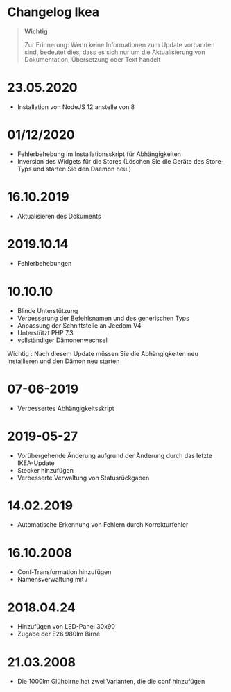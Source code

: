 # Changelog Ikea

>**Wichtig**
>
>Zur Erinnerung: Wenn keine Informationen zum Update vorhanden sind, bedeutet dies, dass es sich nur um die Aktualisierung von Dokumentation, Übersetzung oder Text handelt

# 23.05.2020

- Installation von NodeJS 12 anstelle von 8

# 01/12/2020

- Fehlerbehebung im Installationsskript für Abhängigkeiten
- Inversion des Widgets für die Stores (Löschen Sie die Geräte des Store-Typs und starten Sie den Daemon neu.)

# 16.10.2019

- Aktualisieren des Dokuments

# 2019.10.14

- Fehlerbehebungen

# 10.10.10

- Blinde Unterstützung
- Verbesserung der Befehlsnamen und des generischen Typs
- Anpassung der Schnittstelle an Jeedom V4
- Unterstützt PHP 7.3
- vollständiger Dämonenwechsel

Wichtig : Nach diesem Update müssen Sie die Abhängigkeiten neu installieren und den Dämon neu starten

# 07-06-2019

- Verbessertes Abhängigkeitsskript

# 2019-05-27

- Vorübergehende Änderung aufgrund der Änderung durch das letzte IKEA-Update
- Stecker hinzufügen
- Verbesserte Verwaltung von Statusrückgaben

# 14.02.2019

- Automatische Erkennung von Fehlern durch Korrekturfehler

# 16.10.2008
- Conf-Transformation hinzufügen
- Namensverwaltung mit /

# 2018.04.24

- Hinzufügen von LED-Panel 30x90
- Zugabe der E26 980lm Birne

# 21.03.2008

- Die 1000lm Glühbirne hat zwei Varianten, die die conf hinzufügen
